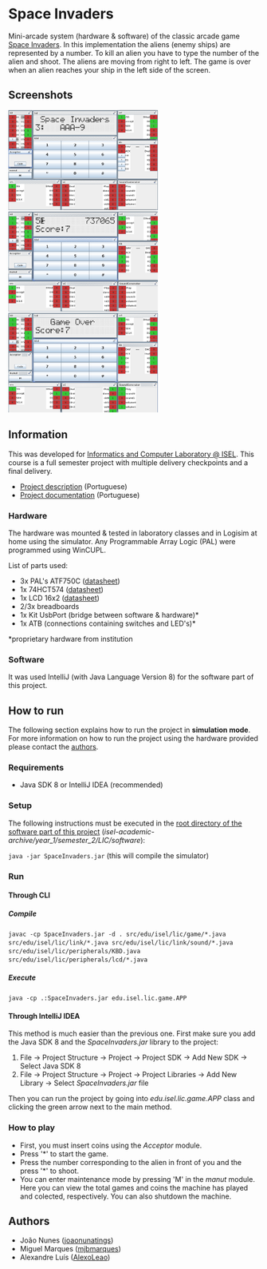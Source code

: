 # Space Invaders

Mini-arcade system (hardware & software) of the classic arcade game [Space Invaders](https://en.wikipedia.org/wiki/Space_Invaders).
In this implementation the aliens (enemy ships) are represented by a number.
To kill an alien you have to type the number of the alien and shoot.
The aliens are moving from right to left.
The game is over when an alien reaches your ship in the left side of the screen.

## Screenshots
<p float="left">
  <img alt="Beginning of game" src="resources/screenshots/main_screen.png" width="300">
  <img alt="Middle of game" src="resources/screenshots/playing.png" width="300">
  <img alt="Game over" src="resources/screenshots/game_over.png" width="300">
</p>

## Information

This was developed for [Informatics and Computer Laboratory @ ISEL](https://www.isel.pt/en/leic/informatics-and-computer-laboratory). This course is a full semester project with multiple delivery checkpoints and a final delivery.

- [Project description](resources/project-description.pdf) (Portuguese)
- [Project documentation](resources/docs) (Portuguese)

### Hardware

The hardware was mounted & tested in laboratory classes and in Logisim at home using the simulator.
Any Programmable Array Logic (PAL) were programmed using WinCUPL.

List of parts used:
- 3x PAL's ATF750C ([datasheet](hardware/datasheets/PAL%20ATF750C/Data%20sheet%20-%20ATF750C))
- 1x 74HCT574 ([datasheet](hardware/datasheets/Flip%20Flop%2074HCT574/74HCT574.pdf))
- 1x LCD 16x2 ([datasheet](hardware/datasheets/LCD))
- 2/3x breadboards
- 1x Kit UsbPort (bridge between software & hardware)*
- 1x ATB (connections containing switches and LED's)*

*proprietary hardware from institution

### Software

It was used IntelliJ (with Java Language Version 8) for the software part of this project.

## How to run
The following section explains how to run the project in **simulation mode**.
For more information on how to run the project using the hardware provided please contact the [authors](#authors).

### Requirements

- Java SDK 8 or IntelliJ IDEA (recommended)

### Setup
The following instructions must be executed in the [root directory of the software part of this project](./software/) (_isel-academic-archive/year_1/semester_2/LIC/software_):

`java -jar SpaceInvaders.jar` (this will compile the simulator)

### Run

#### Through CLI

##### Compile
`javac -cp SpaceInvaders.jar -d . src/edu/isel/lic/game/*.java src/edu/isel/lic/link/*.java src/edu/isel/lic/link/sound/*.java src/edu/isel/lic/peripherals/KBD.java src/edu/isel/lic/peripherals/lcd/*.java`

##### Execute
`java -cp .:SpaceInvaders.jar edu.isel.lic.game.APP`

#### Through IntelliJ IDEA
This method is much easier than the previous one. First make sure you add the Java SDK 8 and the _SpaceInvaders.jar_ library to the project:
1. File &#8594; Project Structure &#8594; Project &#8594; Project SDK &#8594; Add New SDK &#8594; Select Java SDK 8
2. File &#8594; Project Structure &#8594; Project &#8594; Project Libraries &#8594; Add New Library &#8594; Select _SpaceInvaders.jar_ file

Then you can run the project by going into _edu.isel.lic.game.APP_ class and clicking the green arrow next to the main method.

### How to play
- First, you must insert coins using the _Acceptor_ module.
- Press '*' to start the game.
- Press the number corresponding to the alien in front of you and the press '*' to shoot.
- You can enter maintenance mode by pressing 'M' in the _manut_ module. Here you can view the total games and coins the machine has played and colected, respectively. You can also shutdown the machine.

## Authors
- João Nunes ([joaonunatings](https://github.com/joaonunatings))
- Miguel Marques ([mjbmarques](https://github.com/mjbmarques))
- Alexandre Luís ([AlexoLeao](https://github.com/AlexoLeao))